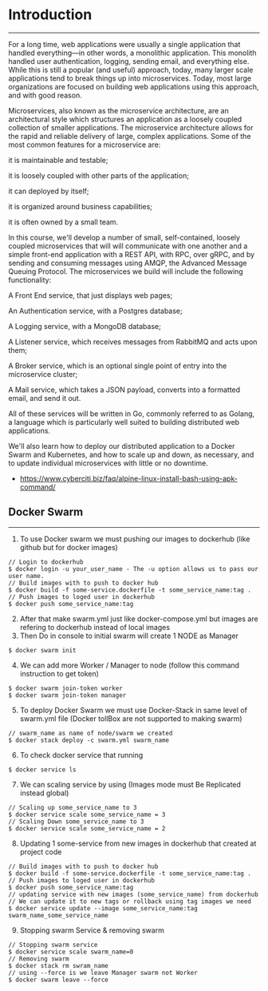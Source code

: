 # Introduction
--------------
For a long time, web applications were usually a single application that handled everything—in other words, a monolithic application. This monolith handled user authentication, logging, sending email, and everything else. While this is still a popular (and useful) approach, today, many larger scale applications tend to break things up into microservices. Today, most large organizations are focused on building web applications using this approach, and with good reason.

Microservices, also known as the microservice architecture, are an architectural style which structures an application as a loosely coupled collection of smaller applications. The microservice architecture allows for the rapid and reliable delivery of large, complex applications. Some of the most common features for a microservice are:

it is maintainable and testable;

it is loosely coupled with other parts of the application;

it  can deployed by itself;

it is organized around business capabilities;

it is often owned by a small team.

In this course, we'll develop a number of small, self-contained, loosely coupled microservices that will will communicate with one another and a simple front-end application with a REST API, with RPC, over gRPC, and by sending and consuming messages using AMQP, the Advanced Message Queuing Protocol. The microservices we build will include the following functionality:

A Front End service, that just displays web pages;

An Authentication service, with a Postgres database;

A Logging service, with a MongoDB database;

A Listener service, which receives messages from RabbitMQ and acts upon them;

A Broker service, which is an optional single point of entry into the microservice cluster;

A Mail service, which takes a JSON payload, converts into a formatted email, and send it out.

All of these services will be written in Go, commonly referred to as Golang, a language which is particularly well suited to building distributed web applications.

We'll also learn how to deploy our distributed application to a Docker Swarm and Kubernetes, and how to scale up and down, as necessary, and to update individual microservices with little or no downtime.


* https://www.cyberciti.biz/faq/alpine-linux-install-bash-using-apk-command/

## Docker Swarm
----------------
1. To use Docker swarm we must pushing our images to dockerhub (like github but for docker images)
```console
// Login to dockerhub
$ docker login -u your_user_name - The -u option allows us to pass our user name.
// Build images with to push to docker hub
$ docker build -f some-service.dockerfile -t some_service_name:tag .
// Push images to loged user in dockerhub
$ docker push some_service_name:tag
```
2. After that make swarm.yml just like docker-compose.yml but images are refering to dockerhub instead of local images
3. Then Do in console to initial swarm will create 1 NODE as Manager
```console
$ docker swarm init
```
4. We can add more Worker / Manager to node (follow this command instruction to get token)
````console
$ docker swarm join-token worker
$ docker swarm join-token manager
````
5. To deploy Docker Swarm we must use Docker-Stack in same level of swarm.yml file (Docker tollBox are not supported to making swarm)
````console
// swarm_name as name of node/swarm we created
$ docker stack deploy -c swarm.yml swarm_name
````
6. To check docker service that running
````console
$ docker service ls
````
7. We can scaling service by using (Images mode must Be Replicated instead global)
````console
// Scaling up some_service_name to 3 
$ docker service scale some_service_name = 3
// Scaling Down some_service_name to 3 
$ docker service scale some_service_name = 2
````
8. Updating 1 some-service from new images in dockerhub that created at project code
````console
// Build images with to push to docker hub
$ docker build -f some-service.dockerfile -t some_service_name:tag .
// Push images to loged user in dockerhub
$ docker push some_service_name:tag
// updating service with new images (some_service_name) from dockerhub
// We can update it to new tags or rollback using tag images we need
$ docker service update --image some_service_name:tag swarm_name_some_service_name
````
9. Stopping swarm Service  & removing swarm
````console
// Stopping swarm service 
$ docker service scale swarm_name=0
// Removing swarm
$ docker stack rm swram_name
// using --force is we leave Manager swarm not Worker
$ docker swarm leave --force
````